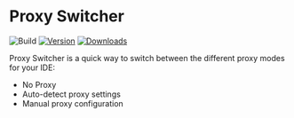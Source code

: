 # Proxy Switcher

![Build](https://github.com/tsvetilian-ty/intellij-proxy-switcher/workflows/Build/badge.svg)
[![Version](https://img.shields.io/jetbrains/plugin/v/25837-proxy-switcher.svg)](https://plugins.jetbrains.com/plugin/25837-proxy-switcher)
[![Downloads](https://img.shields.io/jetbrains/plugin/d/MARKETPLACE_ID.svg)](https://plugins.jetbrains.com/plugin/25837-proxy-switcher)

<!-- Plugin description -->
Proxy Switcher is a quick way to switch between the different proxy modes for your IDE:
- No Proxy
- Auto-detect proxy settings
- Manual proxy configuration
<!-- Plugin description end -->

